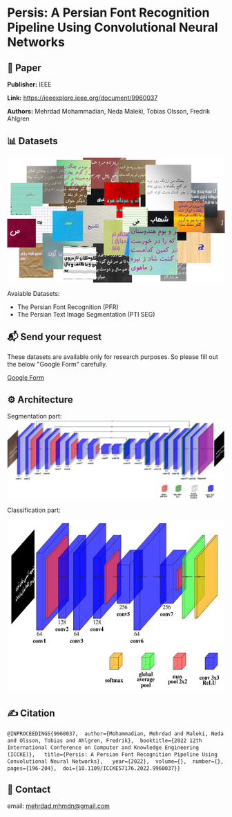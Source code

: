 # Persis: A Persian Font Recognition Pipeline Using Convolutional Neural Networks


## 📖 Paper
**Publisher:** IEEE

**Link:** https://ieeexplore.ieee.org/document/9960037

**Authors:** Mehrdad Mohammadian, Neda Maleki, Tobias Olsson, Fredrik Ahlgren


## 📊 Datasets
![mehrdad mohammadian](assets/presis-some-samples.png)


Avaiable Datasets:
- The Persian Font Recognition (PFR) 
- The Persian Text Image Segmentation (PTI SEG) 

## 📬 Send your request
These datasets are available only for research purposes. So please fill out the below "Google Form" carefully.

[Google Form](https://docs.google.com/forms/d/e/1FAIpQLScyDsPJ9PUXrae6X6mlOxjnZw4xV03BEJhSPoThZkh5YsnwXw/viewform?usp=sf_link)

## ⚙️ Architecture

Segmentation part:
![mehrdad mohammadian](segmentation.jpg)

Classification part:

<img src="https://raw.githubusercontent.com/mehrdad-dev/persis/main/classification-1.jpg" height="400">

## ✍️ Citation
```
@INPROCEEDINGS{9960037,  author={Mohammadian, Mehrdad and Maleki, Neda and Olsson, Tobias and Ahlgren, Fredrik},  booktitle={2022 12th International Conference on Computer and Knowledge Engineering (ICCKE)},   title={Persis: A Persian Font Recognition Pipeline Using Convolutional Neural Networks},   year={2022},  volume={},  number={},  pages={196-204},  doi={10.1109/ICCKE57176.2022.9960037}}
```

## 📧 Contact
email:  mehrdad.mhmdn@gmail.com

